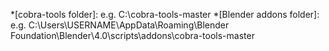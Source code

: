 *[cobra-tools folder]: e.g. C:\cobra-tools-master
*[Blender addons folder]: e.g. C:\Users\USERNAME\AppData\Roaming\Blender Foundation\Blender\4.0\scripts\addons\cobra-tools-master